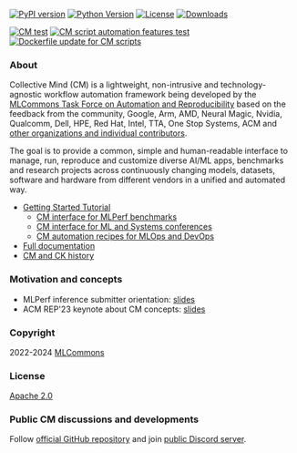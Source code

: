 [![PyPI version](https://badge.fury.io/py/cmind.svg)](https://pepy.tech/project/cmind)
[![Python Version](https://img.shields.io/badge/python-3+-blue.svg)](https://github.com/mlcommons/ck/tree/master/cm/cmind)
[![License](https://img.shields.io/badge/License-Apache%202.0-green)](LICENSE.md)
[![Downloads](https://static.pepy.tech/badge/cmind)](https://pepy.tech/project/cmind)

[![CM test](https://github.com/mlcommons/ck/actions/workflows/test-cm.yml/badge.svg)](https://github.com/mlcommons/ck/actions/workflows/test-cm.yml)
[![CM script automation features test](https://github.com/mlcommons/ck/actions/workflows/test-cm-script-features.yml/badge.svg)](https://github.com/mlcommons/ck/actions/workflows/test-cm-script-features.yml)
[![Dockerfile update for CM scripts](https://github.com/mlcommons/ck/actions/workflows/update-script-dockerfiles.yml/badge.svg)](https://github.com/mlcommons/ck/actions/workflows/update-script-dockerfiles.yml)

### About

Collective Mind (CM) is a lightweight, non-intrusive and technology-agnostic workflow automation framework 
being developed by the [MLCommons Task Force on Automation and Reproducibility](https://github.com/mlcommons/ck/blob/master/docs/taskforce.md)
based on the feedback from the community, Google, Arm, AMD, Neural Magic, Nvidia, Qualcomm, Dell, HPE, Red Hat,
Intel, TTA, One Stop Systems, ACM and [other organizations and individual contributors](CONTRIBUTING.md).

The goal is to provide a common, simple and human-readable interface to manage, run, reproduce 
and customize diverse AI/ML apps, benchmarks and research projects across continuously changing
models, datasets, software and hardware from different vendors in a unified and automated way.

* [Getting Started Tutorial](docs/getting-started.md)
  * [CM interface for MLPerf benchmarks](docs/mlperf)
  * [CM interface for ML and Systems conferences](https://github.com/ctuning/cm-reproduce-research-projects/tree/main/script)
  * [CM automation recipes for MLOps and DevOps](cm-mlops/script)
* [Full documentation](docs/README.md)
* [CM and CK history](docs/history.md)

### Motivation and concepts

* MLPerf inference submitter orientation: [slides](https://doi.org/10.5281/zenodo.8144274) 
* ACM REP'23 keynote about CM concepts: [slides](https://doi.org/10.5281/zenodo.8105339)

### Copyright

2022-2024 [MLCommons](https://mlcommons.org)

### License

[Apache 2.0](LICENSE.md)

### Public CM discussions and developments

Follow [official GitHub repository](https://github.com/mlcommons/ck) 
and join [public Discord server](https://discord.gg/JjWNWXKxwT).
